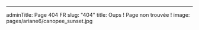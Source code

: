 ---
adminTitle: Page 404 FR
slug: "404"
title: Oups ! Page non trouvée !
image: pages/ariane6/canopee_sunset.jpg